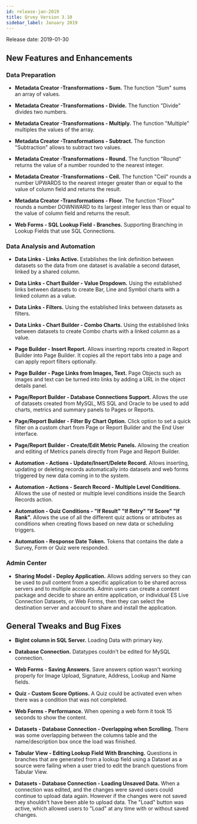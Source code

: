 ```yaml
---
id: release-jan-2019
title: Qrvey Version 3.10
sidebar_label: January 2019
---
```

<div style={{textAlign: "justify"}}>
Release date: 2019-01-30

## New Features and Enhancements

### Data Preparation

-   **Metadata Creator -Transformations - Sum.** The function "Sum" sums an array of values. 

-   **Metadata Creator -Transformations - Divide.** The function "Divide" divides two numbers.  

-   **Metadata Creator -Transformations - Multiply.** The function "Multiple" multiples the values of the array. 

-   **Metadata Creator -Transformations - Subtract.** The function "Subtraction" allows to subtract two values. 

-   **Metadata Creator -Transformations - Round.** The function "Round" returns the value of a number rounded to the nearest integer. 

-   **Metadata Creator -Transformations - Ceil.** The function "Ceil" rounds a number UPWARDS to the nearest integer greater than or equal to the value of column field and returns the result. 

-   **Metadata Creator -Transformations - Floor.** The function "Floor" rounds a number DOWNWARD to its largest integer less than or equal to the value of column field and returns the result.

-   **Web Forms - SQL Lookup Field - Branches.** Supporting Branching in Lookup Fields that use SQL Connections. 

### Data Analysis and Automation

-   **Data Links - Links Active.** Establishes the link definition between datasets so the data from one dataset is available a second dataset, linked by a shared column. 

-   **Data Links - Chart Builder - Value Dropdown.** Using the established links between datasets to create Bar, Line and Symbol charts with a linked column as a value. 

-   **Data Links - Filters.** Using the established links between datasets as filters. 

-   **Data Links - Chart Builder - Combo Charts.** Using the established links between datasets to create Combo charts with a linked column as a value.

-   **Page Builder - Insert Report.** Allows inserting reports created in Report Builder into Page Builder. It copies all the report tabs into a page and can apply report filters optionally. 

-   **Page Builder - Page Links from Images, Text.** Page Objects such as images and text can be turned into links by adding a URL in the object details panel. 

-   **Page/Report Builder - Database Connections Support.** Allows the use of datasets created from MySQL, MS SQL and Oracle to be used to add charts, metrics and summary panels to Pages or Reports.  

-   **Page/Report Builder - Filter By Chart Option.** Click option to set a quick filter on a custom chart from Page or Report Builder and the End User interface. 

-   **Page/Report Builder - Create/Edit Metric Panels.** Allowing the creation and editing of Metrics panels directly from Page and Report Builder.

-   **Automation - Actions - Update/Insert/Delete Record.** Allows inserting, updating or deleting records automatically into datasets and web forms triggered by new data coming in to the system. 

-   **Automation - Actions - Search Record - Multiple Level Conditions.** Allows the use of nested or multiple level conditions inside the Search Records action. 

-   **Automation - Quiz Conditions - "If Result" "If Retry" "If Score" "If Rank".** Allows the use of all the different quiz actions or attributes as conditions when creating flows based on new data or scheduling triggers. 

-   **Automation - Response Date Token.** Tokens that contains the date a Survey, Form or Quiz were responded.

### Admin Center

-   **Sharing Model - Deploy Application.** Allows adding servers so they can be used to pull content from a specific application to be shared across servers and to multiple accounts. Admin users can create a content package and decide to share an entire application, or individual ES Live Connection Datasets, or Web Forms, then they can select the destination server and account to share and install the application.

## General Tweaks and Bug Fixes

-   **BigInt column in SQL Server.** Loading Data with primary key. 

-   **Database Connection.** Datatypes couldn't be edited for MySQL connection. 

-   **Web Forms - Saving Answers.** Save answers option wasn't working properly for Image Upload, Signature, Address, Lookup and Name fields. 

-   **Quiz - Custom Score Options.** A Quiz could be activated even when there was a condition that was not completed.  

-   **Web Forms - Performance.** When opening  a web form it took 15 seconds to show the content. 

-   **Datasets - Database Connection - Overlapping when Scrolling.** There was some overlapping between the columns table and the name/description box once the load was finished. 

-   **Tabular View - Editing Lookup Field With Branching.** Questions in branches that are generated from a lookup field using a Dataset as a source were failing when a user tried to edit the branch questions from Tabular View.

-   **Datasets - Database Connection - Loading Unsaved Data.** When a connection was edited, and the changes were saved users could continue to upload data again. However if the changes were not saved they shouldn't have been able to upload data. The "Load" button was active, which allowed users to "Load" at any time with or without saved changes.

</div>